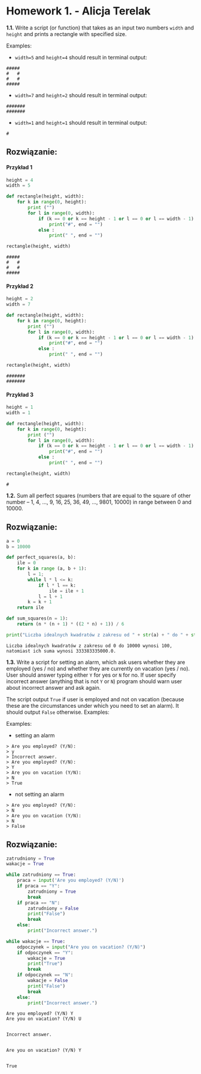 # Homework 1. - Alicja Terelak

**1.1.** Write a script (or function) that takes as an input two numbers `width` and `height` and prints a rectangle with specified size.

Examples:
- `width=5` and `height=4` should result in terminal output:

```
#####
#   #
#   #
#####
```

- `width=7` and `height=2` should result in terminal output:

```
#######
#######
```

- `width=1` and `height=1` should result in terminal output:

```
#
```


## Rozwiązanie:

#### Przykład 1


```python
height = 4
width = 5

def rectangle(height, width): 
    for k in range(0, height): 
        print ("") 
        for l in range(0, width): 
            if (k == 0 or k == height - 1 or l == 0 or l == width - 1) : 
                print("#", end = "") 
            else : 
                print(" ", end = "") 

rectangle(height, width)
```

    
    #####
    #   #
    #   #
    #####

#### Przykład 2


```python
height = 2
width = 7

def rectangle(height, width): 
    for k in range(0, height): 
        print ("") 
        for l in range(0, width): 
            if (k == 0 or k == height - 1 or l == 0 or l == width - 1) : 
                print("#", end = "") 
            else : 
                print(" ", end = "") 

rectangle(height, width)
```

    
    #######
    #######

#### Przykład 3


```python
height = 1
width = 1

def rectangle(height, width): 
    for k in range(0, height): 
        print ("") 
        for l in range(0, width): 
            if (k == 0 or k == height - 1 or l == 0 or l == width - 1) : 
                print("#", end = "") 
            else : 
                print(" ", end = "") 

rectangle(height, width)
```

    
    #


**1.2.** Sum all perfect squares (numbers that are equal to the square of other number – 1, 4, ..., 9, 16, 25, 36, 49, ..., 9801, 10000) in range between 0 and 10000.

## Rozwiązanie:


```python
a = 0
b = 10000

def perfect_squares(a, b): 
    ile = 0
    for k in range (a, b + 1): 
        l = 1; 
        while l * l <= k:
            if l * l == k: 
                ile = ile + 1
            l = l + 1
        k = k + 1
    return ile

def sum_squares(n = 1):
    return (n * (n + 1) * ((2 * n) + 1)) / 6

print("Liczba idealnych kwadratów z zakresu od " + str(a) + " do " + str(b) + " wynosi", str(perfect_squares(a, b)) + ", natomiast ich suma wynosi " + str(sum_squares(n = b)) + ".")
```

    Liczba idealnych kwadratów z zakresu od 0 do 10000 wynosi 100, natomiast ich suma wynosi 333383335000.0.
    

**1.3.** Write a script for setting an alarm, which ask users whether they are employed (yes / no) and whether they are currently on vacation (yes / no). User should answer typing either `Y` for yes or `N` for no. If user specify incorrect answer (anything that is not `Y` or `N`) program should warn user about incorrect answer and ask again.

The script output `True` if user is employed and not on vacation (because these are the circumstances under which you need to set an alarm). It should output `False` otherwise. Examples:

Examples:

- setting an alarm

```
> Are you employed? (Y/N):
> y
> Incorrect answer.
> Are you employed? (Y/N):
> Y
> Are you on vacation (Y/N):
> N
> True
```

- not setting an alarm

```
> Are you employed? (Y/N):
> N
> Are you on vacation (Y/N):
> N
> False
```

## Rozwiązanie:


```python
zatrudniony = True
wakacje = True

while zatrudniony == True:
    praca = input('Are you employed? (Y/N)')
    if praca == "Y":
        zatrudniony = True
        break
    if praca == "N":
        zatrudniony = False
        print("False")
        break
    else:
        print("Incorrect answer.")

while wakacje == True:
    odpoczynek = input("Are you on vacation? (Y/N)")
    if odpoczynek == "Y":
        wakacje = True
        print("True")
        break
    if odpoczynek == "N":
        wakacje = False
        print("False")
        break
    else:
        print("Incorrect answer.")
```

    Are you employed? (Y/N) Y
    Are you on vacation? (Y/N) U
    

    Incorrect answer.
    

    Are you on vacation? (Y/N) Y
    

    True
    
